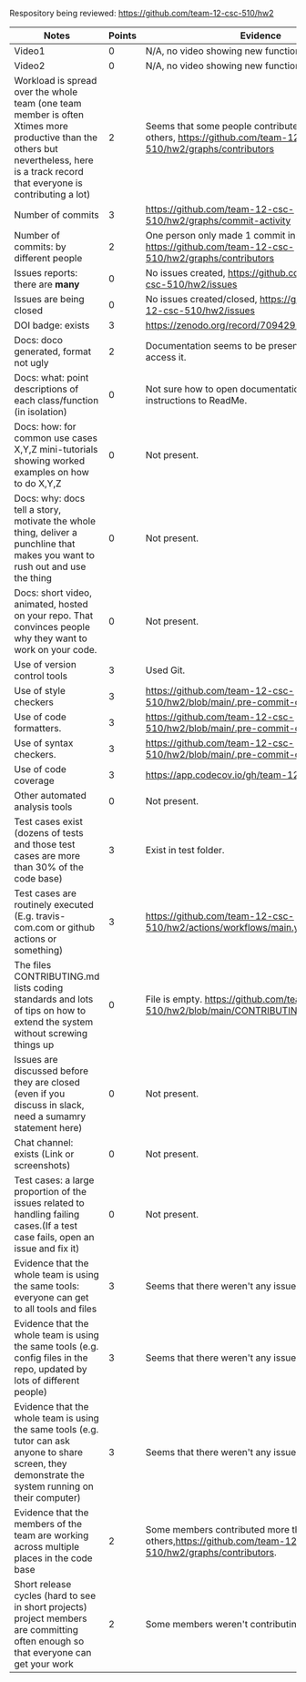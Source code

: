 Respository being reviewed: https://github.com/team-12-csc-510/hw2

|Notes|Points|Evidence|
|-----|------|---------|
| Video1 | 0 | N/A, no video showing new functionality. | 
| Video2 | 0 | N/A, no video showing new functionality. | 
| Workload is spread over the whole team (one team member is often Xtimes more productive than the others but nevertheless, here is a track record that everyone is contributing a lot) | 2 | Seems that some people contributed a lot more than others, https://github.com/team-12-csc-510/hw2/graphs/contributors |
|Number of commits| 3 | https://github.com/team-12-csc-510/hw2/graphs/commit-activity |
|Number of commits: by different people| 2 | One person only made 1 commit in the repo, https://github.com/team-12-csc-510/hw2/graphs/contributors |
|Issues reports: there are **many**| 0 | No issues created, https://github.com/team-12-csc-510/hw2/issues |
|Issues are being closed| 0 | No issues created/closed, https://github.com/team-12-csc-510/hw2/issues |
|DOI badge: exists| 3 | https://zenodo.org/record/7094291#.YzR3MHbMIuU |
|Docs: doco generated, format not ugly | 2 | Documentation seems to be present, not sure how to access it. |
|Docs: what: point descriptions of each class/function (in isolation) | 0 | Not sure how to open documentation, add instructions to ReadMe. |
|Docs: how: for common use cases X,Y,Z mini-tutorials showing worked examples on how to do X,Y,Z| 0 | Not present. |
|Docs: why: docs tell a story, motivate the whole thing, deliver a punchline that makes you want to rush out and use the thing| 0 | Not present. |
|Docs: short video, animated, hosted on your repo. That convinces people why they want to work on your code.| 0 | Not present. |
|Use of version control tools| 3 | Used Git. |
|Use of style checkers | 3 | https://github.com/team-12-csc-510/hw2/blob/main/.pre-commit-config.yaml |
|Use of code formatters. | 3 | https://github.com/team-12-csc-510/hw2/blob/main/.pre-commit-config.yaml |
|Use of syntax checkers. | 3 | https://github.com/team-12-csc-510/hw2/blob/main/.pre-commit-config.yaml |
|Use of code coverage | 3 | https://app.codecov.io/gh/team-12-csc-510/hw2 |
|Other automated analysis tools| 0 | Not present. |
|Test cases exist (dozens of tests and those test cases are more than 30% of the code base)| 3 | Exist in test folder. 
|Test cases are routinely executed (E.g. travis-com.com or github actions or something) | 3 | https://github.com/team-12-csc-510/hw2/actions/workflows/main.yml|
|The files CONTRIBUTING.md lists coding standards and lots of tips on how to extend the system without screwing things up| 0 | File is empty. https://github.com/team-12-csc-510/hw2/blob/main/CONTRIBUTING.md |
|Issues are discussed before they are closed (even if you discuss in slack, need a sumamry statement here) | 0 | Not present. |
|Chat channel: exists (Link or screenshots)| 0 | Not present. |
|Test cases: a large proportion of the issues related to handling failing cases.(If a test case fails, open an issue and fix it) | 0 | Not present. |
|Evidence that the whole team is using the same tools: everyone can get to all tools and files| 3 | Seems that there weren't any issues. |
|Evidence that the whole team is using the same tools (e.g. config files in the repo, updated by lots of different people)| 3 | Seems that there weren't any issues. |
|Evidence that the whole team is using the same tools (e.g. tutor can ask anyone to share screen, they demonstrate the system running on their computer)| 3 | Seems that there weren't any issues. |
|Evidence that the members of the team are working across multiple places in the code base| 2 | Some members contributed more than others,https://github.com/team-12-csc-510/hw2/graphs/contributors. |
|Short release cycles (hard to see in short projects) project members are committing often enough so that everyone can get your work| 2 | Some members weren't contributing often enough. |
